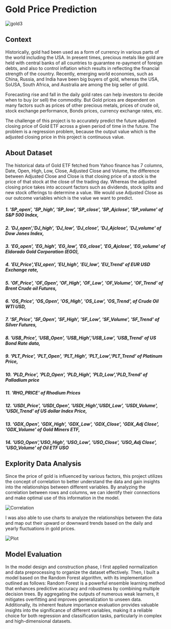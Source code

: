 # Gold Price Prediction

![gold3](https://github.com/user-attachments/assets/7b04589f-db8a-4c28-884e-8c19f961d105)

## Context
Historically, gold had been used as a form of currency in various parts of the world including the USA. In present times, precious metals like gold are held with central banks of all countries to guarantee re-payment of foreign debts, and also to control inflation which results in reflecting the financial strength of the country. Recently, emerging world economies, such as China, Russia, and India have been big buyers of gold, whereas the USA, SoUSA, South Africa, and Australia are among the big seller of gold.

Forecasting rise and fall in the daily gold rates can help investors to decide when to buy (or sell) the commodity. But Gold prices are dependent on many factors such as prices of other precious metals, prices of crude oil, stock exchange performance, Bonds prices, currency exchange rates, etc.

The challenge of this project is to accurately predict the future adjusted closing price of Gold ETF across a given period of time in the future. The problem is a regression problem, because the output value which is the adjusted closing price in this project is continuous value.


## About Dataset 
The historical data of Gold ETF fetched from Yahoo finance has 7 columns, Date, Open, High, Low, Close, Adjusted Close and Volume, the difference between Adjusted Close and Close is that closing price of a stock is the price of that stock at the close of the trading day. Whereas the adjusted closing price takes into account factors such as dividends, stock splits and new stock offerings to determine a value. We would use Adjusted Close as our outcome variables which is the value we want to predict.
##### 1. 'SP_open', 'SP_high', 'SP_low', 'SP_close', 'SP_Ajclose', 'SP_volume' of S&P 500 Index,
##### 2.  'DJ_open','DJ_high', 'DJ_low', 'DJ_close', 'DJ_Ajclose', 'DJ_volume' of Dow Jones Index,
##### 3.  'EG_open', 'EG_high', 'EG_low', 'EG_close', 'EG_Ajclose', 'EG_volume' of Eldorado Gold Corporation (EGO),
##### 4.  'EU_Price','EU_open', 'EU_high', 'EU_low', 'EU_Trend' of EUR USD Exchange rate,
##### 5.  'OF_Price', 'OF_Open', 'OF_High', 'OF_Low', 'OF_Volume', 'OF_Trend' of Brent Crude oil Futures,
##### 6.  'OS_Price', 'OS_Open', 'OS_High', 'OS_Low', 'OS_Trend', of Crude Oil WTI USD,
##### 7.   'SF_Price', 'SF_Open', 'SF_High', 'SF_Low', 'SF_Volume', 'SF_Trend' of Silver Futures,
##### 8.   'USB_Price', 'USB_Open', 'USB_High','USB_Low', 'USB_Trend' of US Bond Rate data,
##### 9.    'PLT_Price', 'PLT_Open', 'PLT_High', 'PLT_Low','PLT_Trend' of Platinum Price,
##### 10.  'PLD_Price', 'PLD_Open', 'PLD_High', 'PLD_Low','PLD_Trend' of Palladium price
##### 11.  'RHO_PRICE' of Rhodium Prices
##### 12. 'USDI_Price', 'USDI_Open', 'USDI_High','USDI_Low', 'USDI_Volume', 'USDI_Trend' of US dollar Index Price,
##### 13.  'GDX_Open', 'GDX_High', 'GDX_Low', 'GDX_Close', 'GDX_Adj Close', 'GDX_Volume' of Gold Miners ETF,
##### 14.   'USO_Open','USO_High', 'USO_Low', 'USO_Close', 'USO_Adj Close', 'USO_Volume' of Oil ETF USO


## Explority Data Analysis

Since the price of gold is influenced by various factors, this project utilizes the concept of correlation to better understand the data and gain insights into the relationships between different variables. By analyzing the correlation between rows and columns, we can identify their connections and make optimal use of this information in the model.

![Correlation](https://github.com/user-attachments/assets/abf62646-c123-42d5-a31b-704499967c81)

I was also able to use charts to analyze the relationships between the data and map out their upward or downward trends based on the daily and yearly fluctuations in gold prices.

![Plot](https://github.com/user-attachments/assets/3c53f24a-7d15-4750-a408-961838757f84)



## Model Evaluation 

In the model design and construction phase, I first applied normalization and data preprocessing to organize the dataset effectively. Then, I built a model based on the Random Forest algorithm, with its implementation outlined as follows:
Random Forest is a powerful ensemble learning method that enhances predictive accuracy and robustness by combining multiple decision trees. By aggregating the outputs of numerous weak learners, it mitigates overfitting and improves generalization to unseen data. Additionally, its inherent feature importance evaluation provides valuable insights into the significance of different variables, making it a reliable choice for both regression and classification tasks, particularly in complex and high-dimensional datasets.


